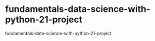 # fundamentals-data-science-with-python-21-project
fundamentals-data-science-with-python-21-project
